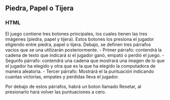 
<h2>Piedra, Papel o Tijera</h2>

<h3>HTML</h3>
  El juego contiene tres botones principales, los cuales tienen las tres imágenes (piedra, papel y tijera). Estos botones los presiona el jugador eligiendo entre piedra, papel o tijera.
Debajo, se definen tres párrafos vacios que se una utilizarán posteriormente.
- Primer párrafo: contendrá la cadena de texto que indicará si el jugador ganó, empató o perdió el juego.
- Segunfo párrafo: contendrá una cadena que mostrará una imagen de lo que el jugador ha elegido y otra que es la que ha elegido la computadora de manera aleatoria.
- Tercer párrafo: Mostrará el la puntuación indicando cuantas victorias, empates y perdidas lleva el jugador.

Por debajo de estos párrafos, habrá un boton llamado Resetar, al presionarlo hará volver las puntuaciones a cero.




